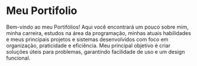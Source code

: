 # Meu Portifolio
 
Bem-vindo ao meu Portifólios! Aqui você encontrará um pouco sobre mim, minha carreira,  estudos na área da programação, minhas atuais habilidades e meus principais projetos e sistemas desenvolvidos com foco em organização, praticidade e eficiência. Meu principal objetivo é criar soluções úteis para problemas, garantindo facilidade de uso e um design funcional.